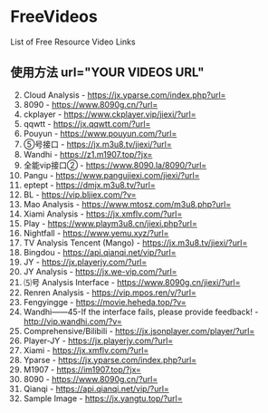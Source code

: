 # FreeVideos
List of Free Resource Video Links

## 使用方法 url="YOUR VIDEOS URL"

2. Cloud Analysis - https://jx.yparse.com/index.php?url=
3. 8090 - https://www.8090g.cn/?url=
4. ckplayer - https://www.ckplayer.vip/jiexi/?url=
5. qqwtt - https://jx.qqwtt.com/?url=
6. Pouyun - https://www.pouyun.com/?url=
7. ⑤号接口 - https://jx.m3u8.tv/jiexi/?url=
8. Wandhi - https://z1.m1907.top/?jx=
9. 全能vip接口② - https://www.8090.la/8090/?url=
10. Pangu - https://www.pangujiexi.com/jiexi/?url=
11. eptept - https://dmjx.m3u8.tv/?url=
12. BL - https://vip.bljiex.com/?v=
13. Mao Analysis - https://www.mtosz.com/m3u8.php?url=
14. Xiami Analysis - https://jx.xmflv.com/?url=
15. Play - https://www.playm3u8.cn/jiexi.php?url=
16. Nightfall - https://www.yemu.xyz/?url=
17. TV Analysis Tencent (Mango) - https://jx.m3u8.tv/jiexi/?url=
18. Bingdou - https://api.qianqi.net/vip/?url=
19. JY - https://jx.playerjy.com/?url=
20. JY Analysis - https://jx.we-vip.com/?url=
21. ⑸号 Analysis Interface - https://www.8090g.cn/jiexi/?url=
22. Renren Analysis - https://vip.mpos.ren/v/?url=
23. Fengyingge - https://movie.heheda.top/?v=
24. Wandhi——45-If the interface fails, please provide feedback! - http://vip.wandhi.com/?v=
25. Comprehensive/Bilibili - https://jx.jsonplayer.com/player/?url=
26. Player-JY - https://jx.playerjy.com/?url=
27. Xiami - https://jx.xmflv.com/?url=
28. Yparse - https://jx.yparse.com/index.php?url=
29. M1907 - https://im1907.top/?jx=
30. 8090 - https://www.8090g.cn/?url=
31. Qianqi - https://api.qianqi.net/vip/?url=
32. Sample Image - https://jx.yangtu.top/?url=
